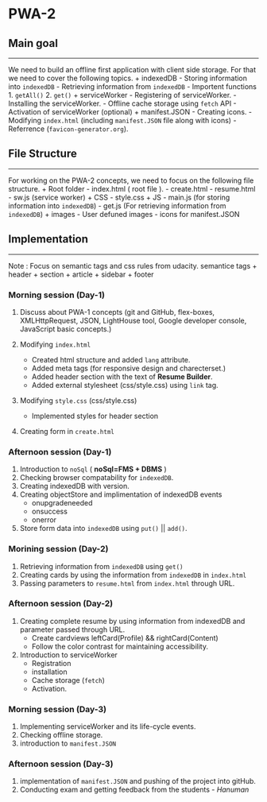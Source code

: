 # PWA-2
## Main goal 
_______________
We need to build an offline first application with client side storage. For that we need to cover the following topics.
	+ indexedDB
		- Storing information into `indexedDB`
		- Retrieving information from `indexedDB`
		- Importent functions
			1. `getAll()`
			2. `get()`
	+ serviceWorker
		- Registering of serviceWorker.
		- Installing the serviceWorker.
		- Offline cache storage using `fetch` API
		- Activation of serviceWorker (optional)
	+ manifest.JSON
		- Creating icons.
		- Modifying `index.html` (including `manifest.JSON` file along with icons)
		- Referrence (`favicon-generator.org`).

## File Structure
_________________

For working on the PWA-2 concepts, we need to focus on the following file structure.
	+ Root folder
		- index.html ( root file ).
		- create.html
		- resume.html
		- sw.js (service worker)
		+ CSS
			- style.css
		+ JS
			- main.js (for storing information into `indexedDB`)
			- get.js (For retrieving information from `indexedDB`)
		+ images
			- User defuned images
			- icons for manifest.JSON

## Implementation
______________________

Note : Focus on semantic tags and css rules from udacity.
semantice tags
	+ header
	+ section
	+ article
	+ sidebar
	+ footer

### Morning session (Day-1)

1. Discuss about PWA-1 concepts (git and GitHub, flex-boxes, XMLHttpRequest, JSON, LightHouse tool, Google developer console, JavaScript basic concepts.)

2. Modifying `index.html`
	- Created html structure and added `lang` attribute.
	- Added meta tags (for responsive design and charecterset.)
	- Added header section with the text of **Resume Builder**.
	- Added external stylesheet (css/style.css) using `link` tag.
3. Modifying `style.css` (css/style.css)
	- Implemented styles for header section
4. Creating form in `create.html`

### Afternoon session (Day-1)

1. Introduction to `noSql` ( **noSql=FMS + DBMS** )
2. Checking browser compatability for `indexedDB`.
3. Creating indexedDB with version.
4. Creating objectStore and implimentation of indexedDB events
	+ onupgradeneeded
	+ onsuccess
	+ onerror
5. Store form data into `indexedDB` using `put()` || `add()`.

### Morining session (Day-2)

1. Retrieving information from `indexedDB` using `get()`
2. Creating cards by using the information from `indexedDB` in `index.html`
3. Passing parameters to `resume.html` from `index.html` through URL.

### Afternoon session (Day-2)

1. Creating complete resume by using information from indexedDB and parameter passed through URL.
	+ Create cardviews leftCard(Profile) && rightCard(Content)
	+ Follow the color contrast for maintaining accessibility.
2. Introduction to serviceWorker
	+ Registration
	+ installation
	+ Cache storage (`fetch`)
	+ Activation.

### Morning session (Day-3)

1. Implementing serviceWorker and its life-cycle events.
2. Checking offline storage.
3. introduction to `manifest.JSON`

### Afternoon session (Day-3)
1. implementation of `manifest.JSON` and pushing of the project into gitHub.
2. Conducting exam and getting feedback from the students
																			- _Hanuman_
